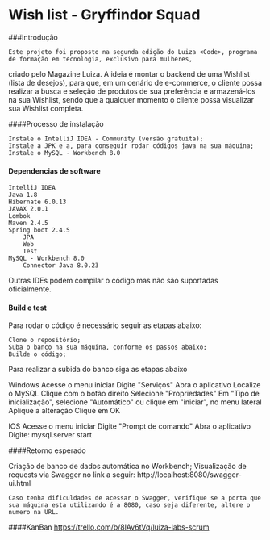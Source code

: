 # Wish list - Gryffindor Squad
###Introdução

    Este projeto foi proposto na segunda edição do Luiza <Code>, programa de formação em tecnologia, exclusivo para mulheres, 
criado pelo Magazine Luiza.
    A ideia é montar o backend de uma Wishlist (lista de desejos), para que, em um cenário de e-commerce, o cliente possa realizar
a busca e seleção de produtos de sua preferência e armazená-los na sua Wishlist, sendo que a qualquer momento o cliente possa 
visualizar sua Wishlist completa.

####Processo de instalação

    Instale o IntelliJ IDEA - Community (versão gratuita);
	Instale a JPK e a, para conseguir rodar códigos java na sua máquina;
	Instale o MySQL - Workbench 8.0

#### Dependencias de software

    IntelliJ IDEA
	Java 1.8
	Hibernate 6.0.13
	JAVAX 2.0.1
	Lombok
	Maven 2.4.5
	Spring boot 2.4.5
		JPA
		Web
		Test
	MySQL - Workbench 8.0
		Connector Java 8.0.23
		
     
Outras IDEs podem compilar o código mas não são suportadas oficialmente.
	
#### Build e test

Para rodar o código é necessário seguir as etapas abaixo:

	Clone o repositório;
	Suba o banco na sua máquina, conforme os passos abaixo;
	Builde o código;

Para realizar a subida do banco siga as etapas abaixo

Windows
	Acesse o menu iniciar
	Digite "Serviços"
	Abra o aplicativo
	Localize o MySQL
	Clique com o botão direito
	Selecione "Propriedades"
	Em "Tipo de inicialização", selecione "Automático" ou clique em "iniciar", no menu lateral
	Aplique a alteração
	Clique em OK
	
IOS
	Acesse o menu iniciar
	Digite "Prompt de comando"
	Abra o aplicativo
	Digite: mysql.server  start
		

####Retorno esperado

Criação de banco de dados automática no Workbench;
Visualização de requests via Swagger no link a seguir: http://localhost:8080/swagger-ui.html
	
    
    Caso tenha dificuldades de acessar o Swagger, verifique se a porta que sua máquina esta utilizando é a 8080, caso seja diferente, altere o numero na URL.



####KanBan
https://trello.com/b/8lAv6tVq/luiza-labs-scrum
